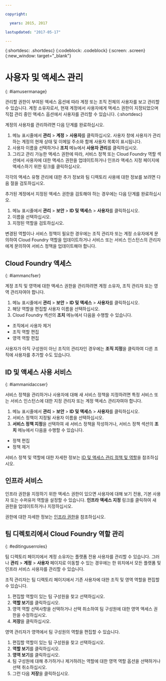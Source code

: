 ```yaml
---

copyright:

  years: 2015, 2017

lastupdated: "2017-05-17"

---
```


{:shortdesc: .shortdesc}
{:codeblock: .codeblock}
{:screen: .screen}
{:new_window: target="_blank"}

# 사용자 및 액세스 관리
{: #iamusermanage}

관리할 권한이 부여된 액세스 옵션에 따라 계정 또는 조직 전체의 사용자를 보고 관리할 수 있습니다. 계정 소유자로서, 현재 계정에서 사용자에게 액세스 권한이 지정되었으며 직접 관리 중인 액세스 옵션에서 사용자를 관리할 수 있습니다.
{:shortdesc}

계정의 사용자를 관리하려면 다음 단계를 완료하십시오. 

1. 메뉴 표시줄에서 **관리** &gt; **계정** &gt; **사용자**를 클릭하십시오. 사용자 창에 사용자가 관리하는 계정의 현재 상태 및 이메일 주소와 함께 사용자 목록이 표시됩니다.  
2. 사용자 이름을 선택하거나 **조치** 메뉴에서 **사용자 관리**를 클릭하십시오.  
3. 그리고 관리 가능한 액세스 권한에 따라, 서비스 정책 또는 Cloud Foundry 역할 섹션에서 사용자에 대한 액세스 권한을 업데이트하거나 인프라 액세스 지정 페이지에 액세스하기 위한 링크를 클릭하십시오. 

각각의 액세스 유형 관리에 대한 추가 정보와 팀 디렉토리 사용에 대한 정보를 보려면 다음 절을 검토하십시오. 

추가된 계정에서 지정된 액세스 권한을 검토해야 하는 경우에는 다음 단계를 완료하십시오. 

1. 메뉴 표시줄에서 **관리** &gt; **보안** &gt; **ID 및 액세스** &gt; **사용자**를 클릭하십시오.  
2. 이름을 선택하십시오. 
3. 지정된 역할을 검토하십시오. 

변경된 역할이나 서비스 정책이 필요한 경우에는 조직 관리자 또는 계정 소유자에게 문의하여 Cloud Foundry 역할을 업데이트하거나 서비스 또는 서비스 인스턴스의 관리자에게 문의하여 서비스 정책을 업데이트해야 합니다. 

## Cloud Foundry 액세스
{: #iammancfser}

계정 조직 및 영역에 대한 액세스 권한을 관리하려면 계정 소유자, 조직 관리자 또는 영역 관리자여야 합니다. 

1. 메뉴 표시줄에서 **관리** &gt; **보안** &gt; **ID 및 액세스** &gt; **사용자**를 클릭하십시오.  
2. 해당 역할을 편집할 사용자 이름을 선택하십시오. 
3. Cloud Foundry 섹션의 **조치** 메뉴에서 다음을 수행할 수 있습니다. 

  * 조직에서 사용자 제거
  * 조직 역할 편집
  * 영역 역할 편집

사용자가 아직 구성원이 아닌 조직의 관리자인 경우에는 **조직 지정**을 클릭하여 다른 조직에 사용자를 추가할 수도 있습니다.  


## ID 및 액세스 사용 서비스
{: #iammanidaccser}

서비스 정책을 관리하거나 사용자에 대해 새 서비스 정책을 지정하려면 특정 서비스 또는 서비스 인스턴스에 대한 지정 관리자 또는 계정 액세스 관리자여야 합니다. 

1. 메뉴 표시줄에서 **관리** &gt; **보안** &gt; **ID 및 액세스** &gt; **사용자**를 클릭하십시오.  
2. 서비스 정책이 지정될 사용자 이름을 선택하십시오. 
3. **서비스 정책 지정**을 선택하여 새 서비스 정책을 작성하거나, 서비스 정책 섹션의 **조치** 메뉴에서 다음을 수행할 수 있습니다. 
  
  * 정책 편집
  * 정책 제거

서비스 정책 및 역할에 대한 자세한 정보는 [ID 및 액세스 관리 정책 및 역할](/docs/iam/users_roles.html#iamusermanpol)을 참조하십시오. 

## 인프라 서비스

인프라 권한을 지정하기 위한 액세스 권한이 있으면 사용자에 대해 보기 전용, 기본 사용자 또는 수퍼유저 역할을 설정할 수 있습니다. **인프라 액세스 지정** 링크를 클릭하여 새 권한을 업데이트하거나 지정하십시오. 

권한에 대한 자세한 정보는 [인프라 권한](/docs/iam/users_roles.html#infrapermissions)을 참조하십시오. 

## 팀 디렉토리에서 Cloud Foundry 역할 관리
{: #editinguserroles}

팀 디렉토리 페이지에서 계정 소유자는 플랫폼 전용 사용자를 관리할 수 있습니다. 그러나 **관리** &gt; **계정** &gt; **사용자** 페이지로 이동할 수 있는 경우에는 한 위치에서 모든 플랫폼 및 인프라 서비스 사용자를 관리할 수 있습니다. 

조직 관리자는 팀 디렉토리 페이지에서 기존 사용자에 대한 조직 및 영역 역할을 편집할 수 있습니다. 

1. 편집할 역할이 있는 팀 구성원을 찾고 선택하십시오.
2. **역할 보기**를 클릭하십시오.
3. 영역 역할 선택사항을 선택하거나 선택 취소하여 팀 구성원에 대한 영역 액세스 권한을 수정하십시오.
4. **저장**을 클릭하십시오.

영역 관리자가 영역에서 팀 구성원의 역할을 편집할 수 있습니다.

1. 편집할 역할이 있는 팀 구성원을 찾고 선택하십시오.
2. **역할 보기**를 클릭하십시오.
3. **영역 보기**를 클릭하십시오.
4. 팀 구성원에 대해 추가하거나 제거하려는 역할에 대한 영역 역할 옵션을 선택하거나 선택 취소하십시오.
5. 그런 다음 **저장**을 클릭하십시오.
